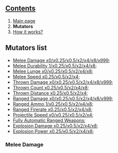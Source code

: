 ## [Contents](https://github.com/Abbysssal/aToM) ##

1. [Main page](https://github.com/Abbysssal/aToM/blob/master/README.md)
2. **Mutators**
3. [How it works?](https://github.com/Abbysssal/aToM/blob/master/HowItWorks.md)

## Mutators list ##

* [Melee Damage x0/x0.25/x0.5/x2/x4/x8/x999](https://github.com/Abbysssal/aToM/blob/master/Mutators.md#meleedamage);
* [Melee Durability 1/x0.25/x0.5/x2/x4/x8](https://github.com/Abbysssal/aToM/blob/master/Mutators.md#meleedurability);
* [Melee Lunge x0/x0.25/x0.5/x2/x4/x8](https://github.com/Abbysssal/aToM/blob/master/Mutators.md#meleelunge);
* [Melee Speed x0.25/x0.5/x2/x4](https://github.com/Abbysssal/aToM/blob/master/Mutators.md#meleespeed);
* [Thrown Damage x0/x0.25/x0.5/x2/x4/x8/x999](https://github.com/Abbysssal/aToM/blob/master/Mutators.md#throwndamage);
* [Thrown Count x0.25/x0.5/x2/x4/x8](https://github.com/Abbysssal/aToM/blob/master/Mutators.md#throwncount);
* [Thrown Distance x0.25/x0.5/x2/x4](https://github.com/Abbysssal/aToM/blob/master/Mutators.md#throwndistance);
* [Ranged Damage x0/x0.25/x0.5/x2/x4/x8/x999](https://github.com/Abbysssal/aToM/blob/master/Mutators.md#rangeddamage);
* [Ranged Ammo 1/x0.25/x0.5/x2/x4/x8](https://github.com/Abbysssal/aToM/blob/master/Mutators.md#rangedammo);
* [Ranged Firerate x0.25/x0.5/x2/x4/x8](https://github.com/Abbysssal/aToM/blob/master/Mutators.md#rangedfirerate);
* [Projectile Speed x0/x0.25/x0.5/x2/x4](https://github.com/Abbysssal/aToM/blob/master/Mutators.md#rangedprojectilespeed);
* [Fully Automatic Ranged Weapons](https://github.com/Abbysssal/aToM/blob/master/Mutators.md#fullyautomaticrangedweapons);
* [Explosion Damage x0.25/x0.5/x2/x4/x8](https://github.com/Abbysssal/aToM/blob/master/Mutators.md#explosiondamage);
* [Explosion Power x0.25/x0.5/x2/x4/x8](https://github.com/Abbysssal/aToM/blob/master/Mutators.md#explosionpower);

### Melee Damage ###